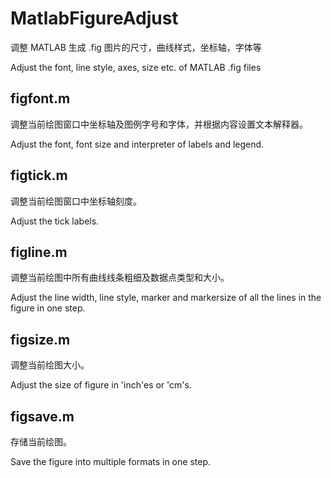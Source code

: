 # MatlabFigureAdjust

调整 MATLAB 生成 .fig 图片的尺寸，曲线样式，坐标轴，字体等

Adjust the font, line style, axes, size etc. of MATLAB .fig files

## figfont.m

调整当前绘图窗口中坐标轴及图例字号和字体，并根据内容设置文本解释器。

Adjust the font, font size and interpreter of labels and legend.

## figtick.m

调整当前绘图窗口中坐标轴刻度。

Adjust the tick labels.

## figline.m

调整当前绘图中所有曲线线条粗细及数据点类型和大小。

Adjust the line width, line style, marker and markersize of all the lines in the figure in one step.

## figsize.m

调整当前绘图大小。

Adjust the size of figure in 'inch'es or 'cm's.

## figsave.m

存储当前绘图。

Save the figure into multiple formats in one step.
